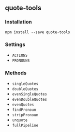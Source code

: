 ## quote-tools

### Installation

`npm install --save quote-tools`

### Settings

- `ACTIONS`
- `PRONOUNS`

### Methods

- `singleQuotes`
- `doubleQuotes`
- `evenSingleQuotes`
- `evenDoubleQuotes`
- `evenQuotes`
- `findPronoun`
- `stripPronoun`
- `unquote`
- `fullPipeline`
